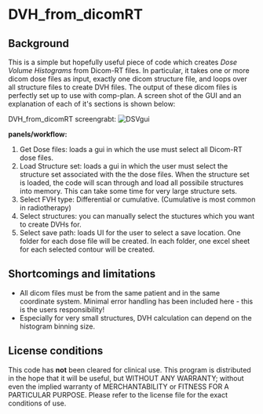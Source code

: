 DVH_from_dicomRT
================

Background
----------

This is a simple but hopefully useful piece of code which creates *Dose Volume Histograms* from Dicom-RT files. In particular, it takes one or more dicom dose files as input, exactly one dicom structure file, and loops over all structure files to create DVH files. The output of these dicom files is perfectly set up to use with comp-plan.
A screen shot of the GUI and an explanation of each of it's sections is shown below:

DVH_from_dicomRT screengrabt:
![DSVgui]("_resources/GUIcapture.PNG")

**panels/workflow:**
1. Get Dose files: loads a gui in which the use must select all Dicom-RT dose files. 
2. Load Structure set: loads a gui in which the user must select the structure set associated with the the dose files.
When the structure set is loaded, the code will scan through and load all possibile structures into memory. This can take 
some time for very large structure sets.
3. Select FVH type: Differential or cumulative. (Cumulative is most common in radiotherapy)
4. Select structures: you can manually select the stuctures which you want to create DVHs for.
5. Select save path: loads UI for the user to select a save location. One folder for each dose file will be created. In 
each folder, one excel sheet for each selected contour will be created. 

Shortcomings and limitations
----------------------------

- All dicom files must be from the same patient and in the same coordinate system. Minimal error handling has been 
included here - this is the users responsibility!
- Especially for very small structures, DVH calculation can depend on the histogram binning size. 

License conditions
------------------

This code has **not** been cleared for clinical use.
This program is distributed in the hope that it will be useful, but WITHOUT ANY WARRANTY; without even the implied 
 warranty of MERCHANTABILITY or FITNESS FOR A PARTICULAR PURPOSE.
Please refer to the license file for the exact conditions of use. 
